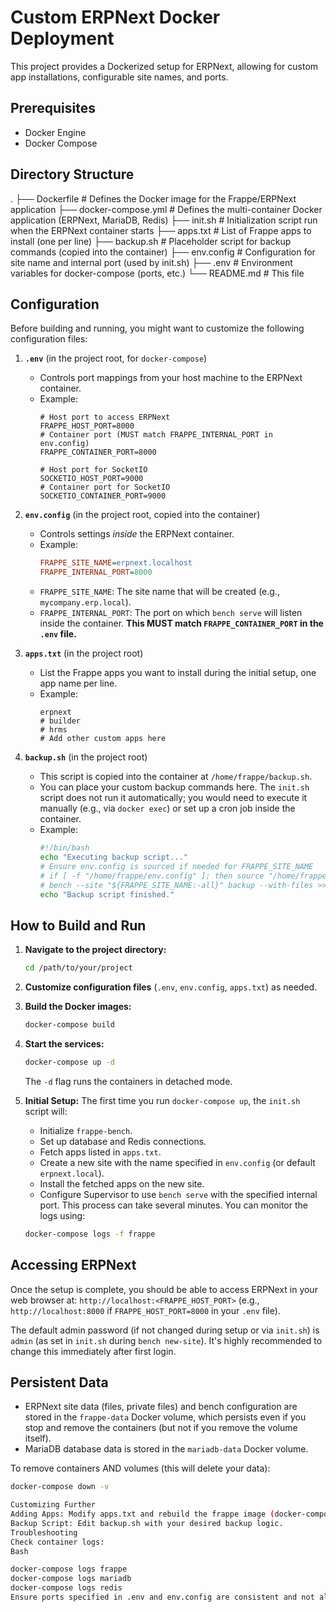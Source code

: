 # Custom ERPNext Docker Deployment

This project provides a Dockerized setup for ERPNext, allowing for custom app installations, configurable site names, and ports.

## Prerequisites

* Docker Engine
* Docker Compose

## Directory Structure
.
├── Dockerfile              # Defines the Docker image for the Frappe/ERPNext application
├── docker-compose.yml      # Defines the multi-container Docker application (ERPNext, MariaDB, Redis)
├── init.sh                 # Initialization script run when the ERPNext container starts
├── apps.txt                # List of Frappe apps to install (one per line)
├── backup.sh               # Placeholder script for backup commands (copied into the container)
├── env.config              # Configuration for site name and internal port (used by init.sh)
├── .env                    # Environment variables for docker-compose (ports, etc.)
└── README.md               # This file

## Configuration

Before building and running, you might want to customize the following configuration files:

1.  **`.env`** (in the project root, for `docker-compose`)
    * Controls port mappings from your host machine to the ERPNext container.
    * Example:
        ```env
        # Host port to access ERPNext
        FRAPPE_HOST_PORT=8000
        # Container port (MUST match FRAPPE_INTERNAL_PORT in env.config)
        FRAPPE_CONTAINER_PORT=8000

        # Host port for SocketIO
        SOCKETIO_HOST_PORT=9000
        # Container port for SocketIO
        SOCKETIO_CONTAINER_PORT=9000
        ```

2.  **`env.config`** (in the project root, copied into the container)
    * Controls settings *inside* the ERPNext container.
    * Example:
        ```ini
        FRAPPE_SITE_NAME=erpnext.localhost
        FRAPPE_INTERNAL_PORT=8000
        ```
    * `FRAPPE_SITE_NAME`: The site name that will be created (e.g., `mycompany.erp.local`).
    * `FRAPPE_INTERNAL_PORT`: The port on which `bench serve` will listen inside the container. **This MUST match `FRAPPE_CONTAINER_PORT` in the `.env` file.**

3.  **`apps.txt`** (in the project root)
    * List the Frappe apps you want to install during the initial setup, one app name per line.
    * Example:
        ```
        erpnext
        # builder
        # hrms
        # Add other custom apps here
        ```

4.  **`backup.sh`** (in the project root)
    * This script is copied into the container at `/home/frappe/backup.sh`.
    * You can place your custom backup commands here. The `init.sh` script does not run it automatically; you would need to execute it manually (e.g., via `docker exec`) or set up a cron job inside the container.
    * Example:
        ```bash
        #!/bin/bash
        echo "Executing backup script..."
        # Ensure env.config is sourced if needed for FRAPPE_SITE_NAME
        # if [ -f "/home/frappe/env.config" ]; then source "/home/frappe/env.config"; fi
        # bench --site "${FRAPPE_SITE_NAME:-all}" backup --with-files >> /home/frappe/frappe-bench/logs/backup.log 2>&1
        echo "Backup script finished."
        ```

## How to Build and Run

1.  **Navigate to the project directory:**
    ```bash
    cd /path/to/your/project
    ```

2.  **Customize configuration files** (`.env`, `env.config`, `apps.txt`) as needed.

3.  **Build the Docker images:**
    ```bash
    docker-compose build
    ```

4.  **Start the services:**
    ```bash
    docker-compose up -d
    ```
    The `-d` flag runs the containers in detached mode.

5.  **Initial Setup:** The first time you run `docker-compose up`, the `init.sh` script will:
    * Initialize `frappe-bench`.
    * Set up database and Redis connections.
    * Fetch apps listed in `apps.txt`.
    * Create a new site with the name specified in `env.config` (or default `erpnext.local`).
    * Install the fetched apps on the new site.
    * Configure Supervisor to use `bench serve` with the specified internal port.
    This process can take several minutes. You can monitor the logs using:
    ```bash
    docker-compose logs -f frappe
    ```

## Accessing ERPNext

Once the setup is complete, you should be able to access ERPNext in your web browser at:
`http://localhost:<FRAPPE_HOST_PORT>`
(e.g., `http://localhost:8000` if `FRAPPE_HOST_PORT=8000` in your `.env` file).

The default admin password (if not changed during setup or via `init.sh`) is `admin` (as set in `init.sh` during `bench new-site`). It's highly recommended to change this immediately after first login.

## Persistent Data

* ERPNext site data (files, private files) and bench configuration are stored in the `frappe-data` Docker volume, which persists even if you stop and remove the containers (but not if you remove the volume itself).
* MariaDB database data is stored in the `mariadb-data` Docker volume.

To remove containers AND volumes (this will delete your data):
```bash
docker-compose down -v

Customizing Further
Adding Apps: Modify apps.txt and rebuild the frappe image (docker-compose build frappe). Then restart (docker-compose up -d). Note that init.sh currently only installs apps from apps.txt during the very first site creation. To add apps to an existing site, you might need todocker execinto the container and usebenchcommands manually or enhanceinit.sh`.
Backup Script: Edit backup.sh with your desired backup logic.
Troubleshooting
Check container logs:
Bash

docker-compose logs frappe
docker-compose logs mariadb
docker-compose logs redis
Ensure ports specified in .env and env.config are consistent and not already in use on your host.
